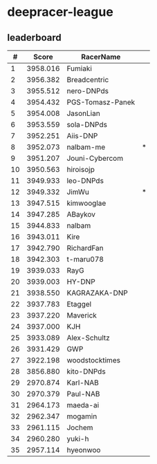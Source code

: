 # deepracer-league

## leaderboard

<!-- leaderboard -->
| # | Score | RacerName |   |
| - | ----- | --------- | - |
| 1 | 3958.016 | Fumiaki | |
| 2 | 3956.382 | Breadcentric | |
| 3 | 3955.512 | nero-DNPds | |
| 4 | 3954.432 | PGS-Tomasz-Panek | |
| 5 | 3954.008 | JasonLian | |
| 6 | 3953.559 | sola-DNPds | |
| 7 | 3952.251 | Aiis-DNP | |
| 8 | 3952.073 | nalbam-me | * |
| 9 | 3951.207 | Jouni-Cybercom | |
| 10 | 3950.563 | hiroisojp | |
| 11 | 3949.933 | leo-DNPds | |
| 12 | 3949.332 | JimWu | * |
| 13 | 3947.515 | kimwooglae | |
| 14 | 3947.285 | ABaykov | |
| 15 | 3944.833 | nalbam | |
| 16 | 3943.011 | Kire | |
| 17 | 3942.790 | RichardFan | |
| 18 | 3942.303 | t-maru078 | |
| 19 | 3939.033 | RayG | |
| 20 | 3939.003 | HY-DNP | |
| 21 | 3938.550 | KAGRAZAKA-DNP | |
| 22 | 3937.783 | Etaggel | |
| 23 | 3937.220 | Maverick | |
| 24 | 3937.000 | KJH | |
| 25 | 3933.089 | Alex-Schultz | |
| 26 | 3931.429 | GWP | |
| 27 | 3922.198 | woodstocktimes | |
| 28 | 3856.880 | kito-DNPds | |
| 29 | 2970.874 | Karl-NAB | |
| 30 | 2970.379 | Paul-NAB | |
| 31 | 2964.173 | maeda-ai | |
| 32 | 2962.347 | mogamin | |
| 33 | 2961.115 | Jochem | |
| 34 | 2960.280 | yuki-h | |
| 35 | 2957.114 | hyeonwoo | |
